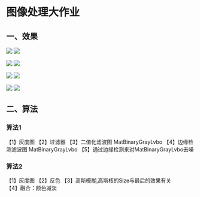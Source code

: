 # 图像处理大作业

## 一、效果
![](Img/sample1.jpg)
![](Img/sample1Ret.jpg)


![](Img/sample4.jpg)
![](Img/sample4Ret.jpg)


![](Img/sample5.jpg)
![](Img/sample5Ret.jpg)


![](Img/sample6.jpg)
![](Img/sample6Ret.jpg)

## 二、算法
### 算法1
【1】灰度图
【2】过滤器
【3】二值化滤波图  MatBinaryGrayLvbo
【4】边缘检测滤波图  MatBinaryGrayLvbo
【5】通过边缘检测来对MatBinaryGrayLvbo去噪

### 算法2
【1】灰度图
【2】反色
【3】高斯模糊,高斯核的Size与最后的效果有关  
【4】融合：颜色减淡
